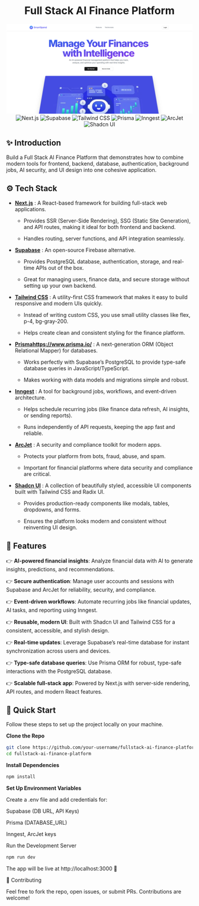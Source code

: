 <div align="center">
  <br />
    <h1 align="center">Full Stack AI Finance Platform</h1>
<img width="1470" alt="Screenshot 2024-12-10 at 9 45 45 AM" src="./public/Screenshot (133).png">
<br />

  <div>
   <img alt='Next.js'src="https://img.shields.io/badge/Next.js-black?style=for-the-badge&logo=nextdotjs&logoColor=white">
<img alt='Supabase' src="https://img.shields.io/badge/Supabase-3ECF8E?style=for-the-badge&logo=supabase&logoColor=white">
<img alt='Tailwind CSS' src='https://img.shields.io/badge/Tailwind_CSS-38B2AC?style=for-the-badge&logo=tailwind-css&logoColor=white'>
<img alt='Prisma' src='https://img.shields.io/badge/Prisma-blue?style=for-the-badge&logo=prisma&logoColor=white'>
<img alt='Inngest' src='https://img.shields.io/badge/Inngest-beige?style=for-the-badge&logo=inngest&logoColor=white'>
<img alt='ArcJet' src='https://img.shields.io/badge/ArcJet-yellow?style=for-the-badge&logo=arcjet&logoColor=white'>
<img alt='Shadcn UI' src='https://img.shields.io/badge/shadcn/ui-pink?style=for-the-badge&logo=shadcnui&logoColor=white'>
  </div>




</div>



## <a name="introduction">✨ Introduction</a>

Build a Full Stack AI Finance Platform that demonstrates how to combine modern tools for frontend, backend, database, authentication, background jobs, AI security, and UI design into one cohesive application.

## <a name="tech-stack">⚙️ Tech Stack</a>

- **[Next.js](https://nextjs.org/)** : A React-based framework for building full-stack web applications.

  -  Provides SSR (Server-Side Rendering), SSG (Static Site Generation), and API routes, making it ideal for both frontend and backend.

  -  Handles routing, server functions, and API integration seamlessly.

- **[Supabase](https://supabase.com/dashboard/organizations)** : An open-source Firebase alternative.

  - Provides PostgreSQL database, authentication, storage, and real-time APIs out of the box.

  - Great for managing users, finance data, and secure storage without setting up your own backend.



- **[Tailwind CSS](https://tailwindcss.com/)** : A utility-first CSS framework that makes it easy to build responsive and modern UIs quickly.

  - Instead of writing custom CSS, you use small utility classes like flex, p-4, bg-gray-200.

  - Helps create clean and consistent styling for the finance platform.

- **[Prisma]()https://www.prisma.io/** : A next-generation ORM (Object Relational Mapper) for databases.

  - Works perfectly with Supabase’s PostgreSQL to provide type-safe database queries in JavaScript/TypeScript.

  - Makes working with data models and migrations simple and robust.

-  **[Inngest](https://www.inngest.com/)** : A tool for background jobs, workflows, and event-driven architecture.

   - Helps schedule recurring jobs (like finance data refresh, AI insights, or sending reports).

   - Runs independently of API requests, keeping the app fast and reliable.

- **[ArcJet](https://arcjet.com/)** : A security and compliance toolkit for modern apps.

  - Protects your platform from bots, fraud, abuse, and spam.

  - Important for financial platforms where data security and compliance are critical.


- **[Shadcn UI](https://ui.shadcn.com/)** : A collection of beautifully styled, accessible UI components built with Tailwind CSS and Radix UI.

  - Provides production-ready components like modals, tables, dropdowns, and forms.

  - Ensures the platform looks modern and consistent without reinventing UI design.



## <a name="features">🔋 Features</a>

👉 **AI-powered financial insights**: Analyze financial data with AI to generate insights, predictions, and recommendations.  

👉 **Secure authentication**: Manage user accounts and sessions with Supabase and ArcJet for reliability, security, and compliance.  

👉 **Event-driven workflows**: Automate recurring jobs like financial updates, AI tasks, and reporting using Inngest.  

👉 **Reusable, modern UI**: Built with Shadcn UI and Tailwind CSS for a consistent, accessible, and stylish design.  

👉 **Real-time updates**: Leverage Supabase’s real-time database for instant synchronization across users and devices.  

👉 **Type-safe database queries**: Use Prisma ORM for robust, type-safe interactions with the PostgreSQL database.  

👉 **Scalable full-stack app**: Powered by Next.js with server-side rendering, API routes, and modern React features.  

## <a name="quick-start">🤸 Quick Start</a>

Follow these steps to set up the project locally on your machine.

**Clone the Repo**
```bash
git clone https://github.com/your-username/fullstack-ai-finance-platform.git
cd fullstack-ai-finance-platform
```

**Install Dependencies**
```bash
npm install
```
**Set Up Environment Variables**

Create a .env file and add credentials for:

Supabase (DB URL, API Keys)

Prisma (DATABASE_URL)

Inngest, ArcJet keys

Run the Development Server
```bash
npm run dev
```

The app will be live at http://localhost:3000
 🚀

📌 Contributing

Feel free to fork the repo, open issues, or submit PRs. Contributions are welcome!


